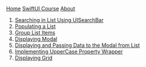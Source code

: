 <style>
    #header {
    display:none; 
  }
    
section #title .credits.right {
    display:none; 
}
    
  </style>

[Home](http://www.declarative-swift.com)
[SwiftUI Course](https://www.udemy.com/swiftui-declarative-interfaces-for-any-apple-device/?couponCode=DECL_SWIFT)
[About](http://www.declarative-swift.com/about) 

1. [Searching in List Using UISearchBar](/searching-in-list-uisearchbar)
2. [Populating a List](/populating-list)
3. [Group List Items](/group-list-items)
4. [Displaying Modal](/displaying-modal)
5. [Displaying and Passing Data to the Modal from List](/displaying-passing-data-to-modal-from-list)
6. [Implementing UpperCase Property Wrapper](/uppercase-property-wrapper)
7. [Displaying Grid](/displaying-grid)

